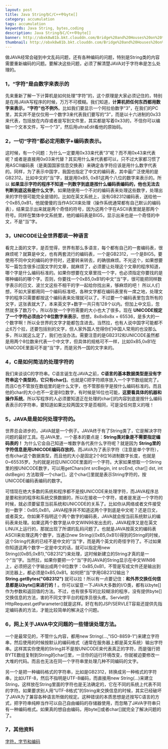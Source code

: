 ```yaml
---
layout: post
title: Java String与C/C++中byte[]
category: accumulation
tags: accumulation
keywords: Java String, bytes,coding
description: Java String与C/C++中byte[]
banner: http://obxk8w81b.bkt.clouddn.com/Bridge%20and%20Houses%20on%20the%20Corner%20of%20Herengracht-Prinsessegracht,%20The%20Hague.jpg
thumbnail: http://obxk8w81b.bkt.clouddn.com/Bridge%20and%20Houses%20on%20the%20Corner%20of%20Herengracht-Prinsessegracht,%20The%20Hague.jpg
---
```



   做JAVA经常会碰到中文乱码问题，还有各种编码的问题，特别是String类的内容需要重新编码的问题。要解决这些问题，必须了解清楚JAVA对于字符串是怎么处理的。

### 1，“字符”是由数字来表示的
   先来重新了解一下计算机是如何处理“字符”的，这个原理是大家必须记住的，特别是在用JAVA写程序的时候，万万不可模糊。我们知道，**计算机把任何东西都用数字来表示，“字符”也不例外**。比如我们要显示一个阿拉伯数字“3”，在我们的PC里，其实并不是仅仅用一个数字3来代表我们要写的“3”，而是以十六进制的0x33来代表，包括放在内存或者是写到文件里，其实都是写着0x33的，不信你可以编辑一个文本文件，写一个“3”，然后用ultraEdit看他的原始码。

   <!--more-->

### 2，一切“字符”都必定用数字+编码表表示。
   这时候，有一个问题：为什么一定要用0x33来代表“3”呢？而不用0x43来代表呢？或者是直接用0x03来代替？其实用什么来代表都可以，只不过大家都习惯了用ASCII编码表（是美国国家信息交换表）来确定各字符应该是用什么数字代表的。同样，为了表示中国字，我国也指定了中文的编码表，其中最广泛使用的是GB2312。比如中文的“当”字，就是用0xB5, 0xB1这两个八位的数字来表示的。所以 **如果显示字符的程序不知道一列数字到底是按什么编码表编码的，他也无法去判断到底这些是什么文字**。如果随便用一个不对的编码表来处理这些数字，处理出来的字符很可能完全是错的。比如在英文系统上，没有GB2312编码表，送给他一个0xB5,0xB1，他就傻傻的当作ASCII来处理（操作系统通常都有自己默认的编码表），结果显示出来就是两个奇怪的符号，因为这两个字在ASCII表里就是那两个符号。同样在繁体中文系统里，他的编码表是BIG5，显示出来也是一个奇怪的中文，不是“当”字。

### 3，UNICODE让全世界都说一种语言
   看完上面的文字，是否觉得，世界有那么多语言，每个都有自己的一套编码表，很麻烦呢？就算是中文，也有两套流行的编码表，一个是GB2312，一个是BIG5。要使用不同中文的编码的字符时，还要转来转去，的确很麻烦。不光这个，如果想要写一篇包含很多过国文字的文章，就麻烦了，必须要让处理这个文章的程序知道，哪个字是什么编码标准的。如果你想要在文章里找一个字，也必须指定你要找的是哪种编码的哪个字。否则，你要找一个0xB5,0xB1的中文“当”字，很可能把同样数字表示的日文、波兰文这些不相干的字一起给你找出来，够麻烦的吧！
   所以人们想，不如大家都用同一个编码标准吧，各种文字都在编码表里有一席之地，处理文字的程序只需要都按这个编码表来处理就可以了。不过要一个编码表里包含所有的文字，这张表就大了，本来英文字+数字一共只有128个以内。但加上中文后，忽然就多了数万个，所以存放一个字符需要的大小也大了很多。现在 **UNICODE规定了一个字符必须由2个8位数字来表示**，想想，8x8x8x8x = 65536，是多大的一个数字啊！所以全世界的文字才能都包含进去。当然拉，也有人说中国字可能都不止6万个拉，还要包括别的文字，但人家外国人觉得你们中国人常用的也没那么多，所以就这么定了，我们也没办法。需要注意的是GB2312和UNICODE虽然都是用两个8位数来代表一个中文字，但具体的规格可不一样，比如0xB5,0xB1在UNICODE里面可不是“当”字，而是另外一国的文字来的。

### 4，C是如何简洁的处理字符的
   我们来谈谈C的字符串。C语言诞生在JAVA之前，**C语言的基本数据类型是没有字符串这个类型的，它只有char[]**。也就是C把字符顺序放入一个字节数组就完了。而且C也不管放在数组里的是什么文字，也不管那些字是按什么编码标准的。而且他的char的大小也不一定是8位数字，有时候是16位也可能，**这要看具体的机器和操作系统**。所以写程序的人必须要知道正在处理的char[]的内容到底是按什么编码表表示的字符串，要知道如果比较两国文字是否相同，可是没任何意义的哦！

### 5，JAVA是是如何处理字符的。
   世界总会进步的，JAVA就是一个例子。JAVA终于有了String类了，它是解决字符问题的最好工具。在JAVA里，一个基本的要点是：**String类对象是不需要指定编码表的！** 为什么它会自己知道一堆数字各代表什么字符呢？就是因为 **String里的字符信息是用UNICODE编码存放的**。而JAVA为了表示字符（注意是单个字符），也有char这个数据类型，而且他的大小是固定2个8位16进制数字长度，也就是0~65535罗。为的就是对应UNICODE里面的一个字符。大家如果想取一个String里的按UNICODE数字，可以用getChars(int srcBegin, int srcEnd, char[] dst, int dstBegin) 方法取得一个char[]，这个char[]里就是表示String字符的，按UNICODE编码表编码的数字。

   可惜现在绝大多数的系统和程序都不是按UNICODE来处理字符，而JAVA程序总是要和别的程序和系统交换数据的，所以在接收一个字符，或者是发送一个字符的时候，就必须要留意当前系统和UNICODE的关系了。比如你从网络或者文件接受到一数字：0xB5,0xB1，JAVA程序并不知道这两个字到底是中文呢？还是日文，或者英文。你如果不指明这个两个数字的编码表，JAVA就会按当前系统默认的编码表来处理。如果这两个数字是从中文WIN98发出去的，JAVA程序又是在英文LINUX上运行的，那就出现了所谓的乱码问题了。也就是JAVA按英文的编码表ASCII来处理这两个数字，当通过new String({0xB5,0xB1})得到的String的时候，这个String代表的已经不是中文的“当”字，而是两个英文的奇怪字符了。不过如果你知道这两个数字一定是中文的话，就可以指定用new String({0xB5,0xB1},"GB2312")来处理，这时候新建立的String才真的是一个“当”字。当然拉，如果你要把一个“当”字的JAVA的String显示在中文WIN98上，必须把这个字输出成两个8位数字：0xB5,0xB1，不管是写成文件还是输出到浏览器上，都必须是0xB5,0xB1。如何把“当”字用GB2312输出？**String.getBytes("GB2312")** 就可以拉！所以有一点要记住：**和外界交换任何信息都是以byte[]来进行的！**。你可以留意一下JAVA大多数的I/O类，都有以byte[]作为参数和返回值的方法。不过，也有很多写的比较糊涂的程序，没有提供byte[]交换信息的方法，害的不同文字平台的程序员很头疼。Servlet的HttpRequest.getParameter()就是这样。好在有的JSP/SERVLET容易还提供先指定编码表的方法，才能比较简单的解决这个问题。

### 6，网上关于JAVA中文问题的一些错误处理方法。

   一个是最常见的，不管什么内容，都用new String(...,"ISO-8859-1")来建立字符串，然后使用的时候按默认的编码格式（通常在服务器上都是英文系统）输出字符串。这样其实你使用的String并不是按UNICODE来代表真正的字符，而是强行把BYTE数组复制到String的char[]里，一旦你的运行环境改变，你就被迫要修改一大堆的代码。而且也无法在同一个字符串里处理几种不同编码的文字。

   另一个是把一种编码格式的字符串，比如是GB2312，转换成另一种格式的字符串，比如UTF-8，然后不指明是UTF-8编码，而直接用new String(...)来建立String，这样放在String里面的字符也是无法确定的，它在不同的系统上代表不同的字符。如果要求别人用“UTF-8格式”的String来交换信息的时候，其实已经破坏了JAVA为了兼容各种语言所做的规定。这种错误的本质思想是还按写C语言的方式，把字符串纯粹当作可以自己自由编码的存储器使用，而忽略了JAVA字符串只有一种编码格式。如果真的想自由编码，用byte[]或者char[]就完全了解决问题的了。


### 7，其他资料
[字符，字节和编码](http://www.regexlab.com/zh/encoding.htm)
